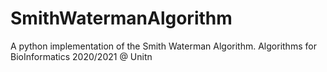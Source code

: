 # SmithWatermanAlgorithm
A python implementation of the Smith Waterman Algorithm. Algorithms for BioInformatics 2020/2021 @ Unitn
